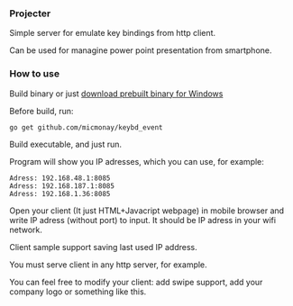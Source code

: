 ### Projecter

Simple server for emulate key bindings from http client.

Can be used for managine power point presentation from smartphone.

### How to use

Build binary or just [download prebuilt binary for Windows](https://github.com/ramainen/projecter/releases)

Before build, run:

	go get github.com/micmonay/keybd_event

Build executable, and just run.

Program will show you IP adresses, which you can use, for example:

	Adress: 192.168.48.1:8085
	Adress: 192.168.187.1:8085
	Adress: 192.168.1.36:8085

Open your client (It just HTML+Javacript webpage) in mobile browser and write IP adress (without port) to input. It should be IP adress in your wifi network.

Client sample support saving last used IP address.

You must serve client in any http server, for example.

You can feel free to modify your client: add swipe support, add your company logo or something like this.

